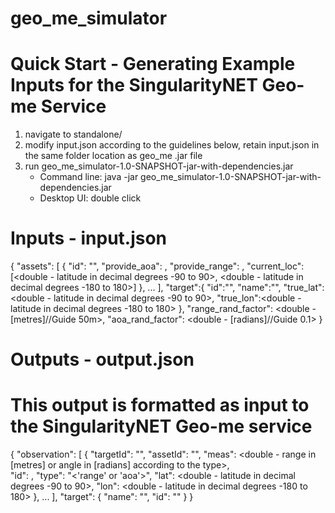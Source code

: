 # geo_me_simulator

# Quick Start - Generating Example Inputs for the SingularityNET Geo-me Service
1. navigate to standalone/
2. modify input.json according to the guidelines below, retain input.json in the same folder location as geo_me .jar file
3. run geo_me_simulator-1.0-SNAPSHOT-jar-with-dependencies.jar
   - Command line: java -jar geo_me_simulator-1.0-SNAPSHOT-jar-with-dependencies.jar
   - Desktop UI: double click

# Inputs - input.json
{
  "assets": [
    {
      "id": "<string>",
      "provide_aoa": <boolean>,
      "provide_range": <boolean>,
      "current_loc": [<double - latitude in decimal degrees -90 to 90>, <double - latitude in decimal degrees -180 to 180>]
    },
    ...
  ],
  "target":{
    "id":"<string>",
    "name":"<string>",
    "true_lat":<double - latitude in decimal degrees -90 to 90>,
    "true_lon":<double - latitude in decimal degrees -180 to 180>
  },
  "range_rand_factor": <double - [metres]//Guide 50m>,
  "aoa_rand_factor": <double - [radians]//Guide 0.1>
}

# Outputs - output.json
#  This output is formatted as input to the SingularityNET Geo-me service
{
    "observation": [
        {
            "targetId": "<string>",
            "assetId": "<string>",
            "meas": <double - range in [metres] or angle in [radians] according to the type>,          
            "id": <int>,
            "type": "<'range' or 'aoa'>",
            "lat": <double - latitude in decimal degrees -90 to 90>,
            "lon": <double - latitude in decimal degrees -180 to 180>
        },
        ...
    ],
    "target": {
        "name": "<string>",
        "id": "<string>"
    }
}

